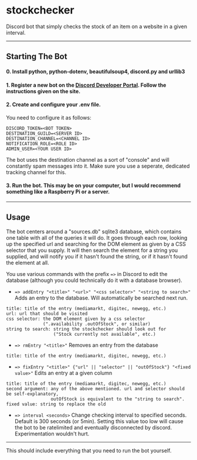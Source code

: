 # stockchecker
Discord bot that simply checks the stock of an item on a website in a given interval.

---

## Starting The Bot
#### 0. Install python, python-dotenv, beautifulsoup4, discord.py and urllib3
#### 1. Register a new bot on the [Discord Developer Portal](https://discord.com/developers/applications). Follow the instructions given on the site.
#### 2. Create and configure your .env file.
You need to configure it as follows:
```
DISCORD_TOKEN=<BOT TOKEN>
DESTINATION_GUILD=<SERVER ID>
DESTINATION_CHANNEL=<CHANNEL ID>
NOTIFICATION_ROLE=<ROLE ID>
ADMIN_USER=<YOUR USER ID>
```
The bot uses the destination channel as a sort of "console" and will constantly spam messages into it.
Make sure you use a seperate, dedicated tracking channel for this.
#### 3. Run the bot. This may be on your computer, but I would recommend something like a Raspberry Pi or a server.
---

## Usage

The bot centers around a "sources.db" sqlite3 database, which contains one table with all of the queries it will do.
It goes through each row, looking up the specified url and searching for the DOM element as given by a CSS selector that you supply.
It will then search the element for a string you supplied, and will notify you if it hasn't found the string, or if it hasn't found the element at all.

You use various commands with the prefix `=>` in Discord to edit the database (although you could technically do it with a database browser).

- `=> addEntry "<title>" "<url>" "<css selector>" "<string to search>"` Adds an entry to the database. Will automatically be searched next run.
```
title: title of the entry (mediamarkt, digitec, newegg, etc.)
url: url that should be visited
css selector: the DOM element given by a css selector 
              (".availability .outOfStock", or similar)
string to search: string the stockchecker should look out for 
                  ("Stock currently not available", etc.)
```

- `=> rmEntry "<title>"` Removes an entry from the database
```
title: title of the entry (mediamarkt, digitec, newegg, etc.)
```

- `=> fixEntry "<title>" {"url" || "selector" || "outOfStock"} "<fixed value>"` Edits an entry at a given column
```
title: title of the entry (mediamarkt, digitec, newegg, etc.)
second argument: any of the above mentioned. url and selector should be self-explanatory, 
                 outOfStock is equivalent to the "string to search".
fixed value: string to replace the old
```
- `=> interval <seconds>` Change checking interval to specified seconds. Default is 300 seconds (or 5min).
Setting this value too low will cause the bot to be ratelimited and eventually disconnected by discord. Experimentation wouldn't hurt.

---

This should include everything that you need to run the bot yourself.
